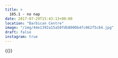 ```yaml
---
title: >
  185.1 - no nap
date: 2017-07-29T15:43:13+00:00
location: "Barbican Centre"
image: "/img/44e1392a15a50fdb8000b4fc062f5c84.jpg"
draft: false
instagram: true
---
```


{{<photo src="/img/44e1392a15a50fdb8000b4fc062f5c84.jpg">}}
